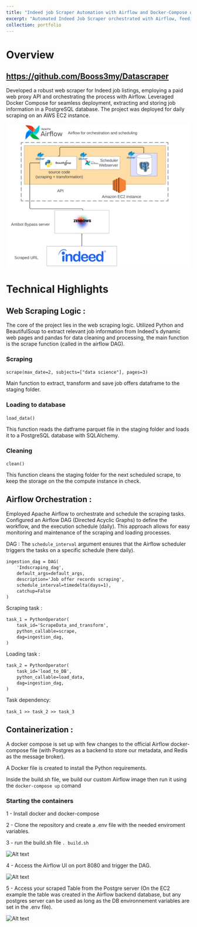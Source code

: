 ```yaml
---
title: "Indeed job Scraper Automation with Airflow and Docker-Compose on AWS EC2"
excerpt: "Automated Indeed Job Scraper orchestrated with Airflow, feeding a PostgreSQL database, and deployed using Docker-Compose on an AWS EC2 instance<br/><img src='/images/Datascraper/scraper_diagg_2.png' style='height: 400px; width:550px;' class='center'>"
collection: portfolio
---
```


# Overview
## https://github.com/Booss3my/Datascraper
Developed a robust web scraper for Indeed job listings, employing a paid web proxy API and orchestrating the process with Airflow. Leveraged Docker Compose for seamless deployment, extracting and storing job information in a PostgreSQL database. The project was deployed for daily scraping on an AWS EC2 instance.

![Alt text](/images/Datascraper/scraper_diagg_2.png)



# Technical Highlights
## Web Scraping Logic : 

The core of the project lies in the web scraping logic. Utilized Python and BeautifulSoup to extract relevant job information from Indeed's dynamic web pages and pandas for data cleaning and processing, the main function is the scrape function (called in the airflow DAG).


### Scraping 

`scrape(max_date=2, subjects=["data science"], pages=3)`

Main function to extract, transform and save job offers dataframe to the staging folder.

### Loading to database

`load_data()`

This function reads the datframe parquet file in the staging folder and loads it to a PostgreSQL database with SQLAlchemy.

### Cleaning

`clean()`

This function cleans the staging folder for the next scheduled scrape, to keep the storage on the the compute instance in check.

## Airflow Orchestration : 
Employed Apache Airflow to orchestrate and schedule the scraping tasks. Configured an Airflow DAG (Directed Acyclic Graphs) to define the workflow, and the execution schedule (daily). This approach allows for easy monitoring and maintenance of the scraping and loading processes.

DAG : 
The `schedule_interval` argument ensures that the Airflow scheduler triggers the tasks on a specific schedule (here daily). 

```
ingestion_dag = DAG(
    'Indscraping_dag',
    default_args=default_args,
    description='Job offer records scraping',
    schedule_interval=timedelta(days=1),
    catchup=False
)
```

Scraping task :

```
task_1 = PythonOperator(
    task_id='ScrapeData_and_transform',
    python_callable=scrape,
    dag=ingestion_dag,
)
```

Loading task :

```
task_2 = PythonOperator(
    task_id='load_to_DB',
    python_callable=load_data,
    dag=ingestion_dag,
)
```

Task dependency:

```task_1 >> task_2 >> task_3```

## Containerization :
A docker compose is set up with few changes to the official Airflow docker-compose file (with Postgres as a backend to store our metadata, and Redis as the message broker).

A Docker file is created to install the Python requirements.

Inside the build.sh file, we build our custom Airflow image then run it using the ```docker-compose up``` comand 

### Starting the containers
1 - Install docker and docker-compose

2 - Clone the repository and create a .env file with the needed enviroment variables.

3 - run the build.sh file ```. build.sh```

![Alt text](/images/Datascraper/docker_compose.PNG)

4 - Access the Airflow UI on port 8080 and trigger the DAG.

![Alt text](/images/Datascraper/AIRFLOW_tasks_ec2.png)

5 - Access your scraped Table from the Postgre server (On the EC2 example the table was created in the Airflow backend database, but any postgres server can be used as long as the DB environnement variables are set in the .env file). 

![Alt text](/images/Datascraper/working_DB.PNG)